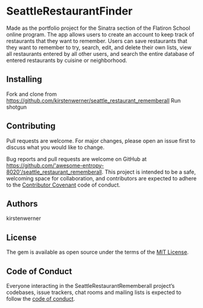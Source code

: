 # SeattleRestaurantFinder
Made as the portfolio project for the Sinatra section of the Flatiron School online program. The app allows users to create an account to keep track of restaurants that they want to remember. Users can save restaurants that they want to remember to try, search, edit, and delete their own lists, view all restaurants entered by all other users, and search the entire database of entered restaurants by cuisine or neighborhood.

## Installing
Fork and clone from https://github.com/kirstenwerner/seattle_restaurant_rememberall
Run shotgun

## Contributing

Pull requests are welcome. For major changes, please open an issue first to discuss what you would like to change.

Bug reports and pull requests are welcome on GitHub at https://github.com/'awesome-entropy-8020'/seattle_restaurant_rememberall. This project is intended to be a safe, welcoming space for collaboration, and contributors are expected to adhere to the [Contributor Covenant](http://contributor-covenant.org) code of conduct.

## Authors

kirstenwerner


## License

The gem is available as open source under the terms of the [MIT License](https://opensource.org/licenses/MIT).

## Code of Conduct

Everyone interacting in the SeattleRestaurantRememberall project’s codebases, issue trackers, chat rooms and mailing lists is expected to follow the [code of conduct](https://github.com/'awesome-entropy-8020'/seattle-restaurant-rememberall/blob/master/CODE_OF_CONDUCT.md).
